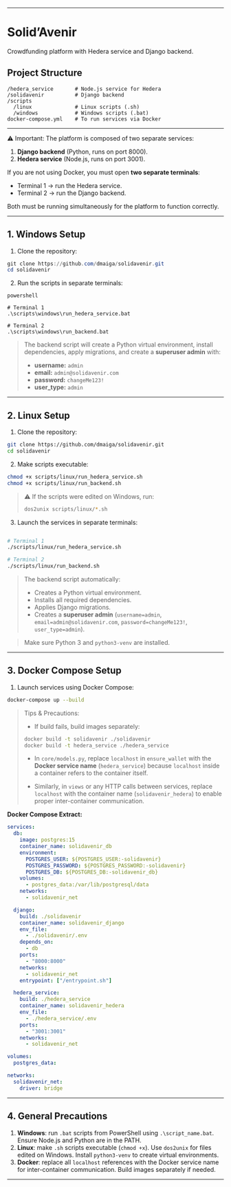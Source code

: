 
---

# Solid’Avenir

Crowdfunding platform with Hedera service and Django backend.

## Project Structure

```
/hedera_service       # Node.js service for Hedera
/solidavenir          # Django backend
/scripts
  /linux              # Linux scripts (.sh)
  /windows            # Windows scripts (.bat)
docker-compose.yml    # To run services via Docker
```

---
⚠️ Important:
The platform is composed of two separate services:
1. **Django backend** (Python, runs on port 8000).
2. **Hedera service** (Node.js, runs on port 3001).

If you are not using Docker, you must open **two separate terminals**:
- Terminal 1 → run the Hedera service.
- Terminal 2 → run the Django backend.

Both must be running simultaneously for the platform to function correctly.

---

## 1. Windows Setup

1. Clone the repository:

```powershell
git clone https://github.com/dmaiga/solidavenir.git
cd solidavenir
```


2. Run the scripts in separate terminals:

```
powershell

# Terminal 1
.\scripts\windows\run_hedera_service.bat

# Terminal 2
.\scripts\windows\run_backend.bat

```

> The backend script will create a Python virtual environment, install dependencies, apply migrations, and create a **superuser admin** with:
>
> * **username:** `admin`
> * **email:** `admin@solidavenir.com`
> * **password:** `changeMe123!`
> * **user\_type:** `admin`

---

## 2. Linux Setup

1. Clone the repository:

```bash
git clone https://github.com/dmaiga/solidavenir.git
cd solidavenir
```

2. Make scripts executable:

```bash
chmod +x scripts/linux/run_hedera_service.sh
chmod +x scripts/linux/run_backend.sh
```

> ⚠️ If the scripts were edited on Windows, run:
>
> ```bash
> dos2unix scripts/linux/*.sh
> ```


3. Launch the services in separate terminals:
```bash

# Terminal 1
./scripts/linux/run_hedera_service.sh

# Terminal 2
./scripts/linux/run_backend.sh

```



> The backend script automatically:
>
> * Creates a Python virtual environment.
> * Installs all required dependencies.
> * Applies Django migrations.
> * Creates a **superuser admin** (`username=admin`, `email=admin@solidavenir.com`, `password=changeMe123!`, `user_type=admin`).

> Make sure Python 3 and `python3-venv` are installed.

---

## 3. Docker Compose Setup

1. Launch services using Docker Compose:

```bash
docker-compose up --build
```

> Tips & Precautions:
>
> * If build fails, build images separately:
>
> ```bash
> docker build -t solidavenir ./solidavenir
> docker build -t hedera_service ./hedera_service
> ```
>
> * In `core/models.py`, replace `localhost` in `ensure_wallet` with the **Docker service name** (`hedera_service`) because `localhost` inside a container refers to the container itself.
>
> * Similarly, in `views` or any HTTP calls between services, replace `localhost` with the container name (`solidavenir_hedera`) to enable proper inter-container communication.

**Docker Compose Extract:**

```yaml
services:
  db:
    image: postgres:15
    container_name: solidavenir_db
    environment:
      POSTGRES_USER: ${POSTGRES_USER:-solidavenir}
      POSTGRES_PASSWORD: ${POSTGRES_PASSWORD:-solidavenir}
      POSTGRES_DB: ${POSTGRES_DB:-solidavenir_db}
    volumes:
      - postgres_data:/var/lib/postgresql/data
    networks:
      - solidavenir_net

  django:
    build: ./solidavenir
    container_name: solidavenir_django
    env_file:
      - ./solidavenir/.env
    depends_on:
      - db
    ports:
      - "8000:8000"
    networks:
      - solidavenir_net
    entrypoint: ["/entrypoint.sh"]

  hedera_service:
    build: ./hedera_service
    container_name: solidavenir_hedera
    env_file:
      - ./hedera_service/.env
    ports:
      - "3001:3001"
    networks:
      - solidavenir_net

volumes:
  postgres_data:

networks:
  solidavenir_net:
    driver: bridge
```

---

## 4. General Precautions

1. **Windows**: run `.bat` scripts from PowerShell using `.\script_name.bat`. Ensure Node.js and Python are in the PATH.
2. **Linux**: make `.sh` scripts executable (`chmod +x`). Use `dos2unix` for files edited on Windows. Install `python3-venv` to create virtual environments.
3. **Docker**: replace all `localhost` references with the Docker service name for inter-container communication. Build images separately if needed.

---

